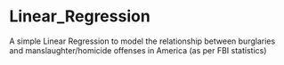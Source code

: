 # Linear_Regression
A simple Linear Regression to model the relationship between burglaries and manslaughter/homicide offenses in America (as per FBI statistics)
